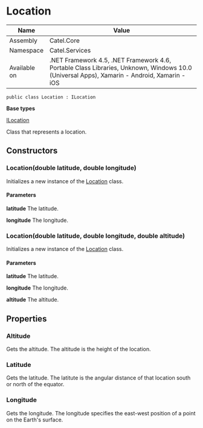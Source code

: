 

# Location

Name|Value
---|---
Assembly|Catel.Core
Namespace|Catel.Services
Available on|.NET Framework 4.5, .NET Framework 4.6, Portable Class Libraries, Unknown, Windows 10.0 (Universal Apps), Xamarin - Android, Xamarin - iOS

```
public class Location : ILocation
```

**Base types**

[ILocation](/Catel.Core\Catel\Services\ILocation.md)


Class that represents a location.



## Constructors

### Location(double latitude, double longitude)

Initializes a new instance of the [Location](#) class.

#### Parameters

**latitude**
The latitude.

**longitude**
The longitude.



### Location(double latitude, double longitude, double altitude)

Initializes a new instance of the [Location](#) class.

#### Parameters

**latitude**
The latitude.

**longitude**
The longitude.

**altitude**
The altitude.



## Properties

### Altitude

Gets the altitude. The altitude is the height of the location.



### Latitude

Gets the latitude. The latitute is the angular distance of that location south or north of the equator.



### Longitude

Gets the longitude. The longitude specifies the east-west position of a point on the Earth's surface.



